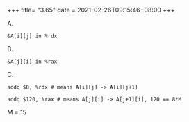 +++
title= "3.65"
date = 2021-02-26T09:15:46+08:00
+++

A.

    &A[i][j] in %rdx

B.

    &A[j][i] in %rax

C.

    addq $8, %rdx # means A[i][j] -> A[i][j+1]

    addq $120, %rax # means A[j][i] -> A[j+1][i], 120 == 8*M

M = 15
